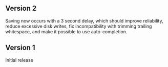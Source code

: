 ## Version 2

Saving now occurs with a 3 second delay, which should improve reliability, reduce excessive disk writes, fix incompatibility with trimming trailing whitespace, and make it possible to use auto-completion.

## Version 1

Initial release
